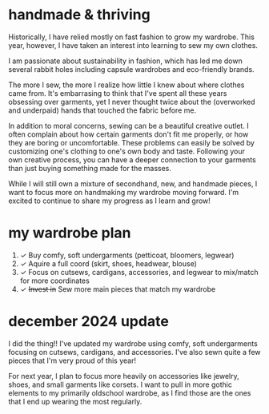 # handmade & thriving
Historically, I have relied mostly on fast fashion to grow my wardrobe. This year, however, I have taken an interest into learning to sew my own clothes. 

I am passionate about sustainability in fashion, which has led me down several rabbit holes including capsule wardrobes and eco-friendly brands.

The more I sew, the more I realize how little I knew about where clothes came from. It's embarrasing to think that I've spent all these years obsessing over garments, yet I never thought twice about the (overworked and underpaid) hands that touched the fabric before me.

In addition to moral concerns, sewing can be a beautiful creative outlet. I often complain about how certain garments don't fit me properly, or how they are boring or uncomfortable. These problems can easily be solved by customizing one's clothing to one's own body and taste. Following your own creative process, you can have a deeper connection to your garments than just buying something made for the masses.

While I will still own a mixture of secondhand, new, and handmade pieces, I want to focus more on handmaking my wardrobe moving forward. I'm excited to continue to share my progress as I learn and grow!

# my wardrobe plan
1. &check; Buy comfy, soft undergarments (petticoat, bloomers, legwear)
2. &check; Aquire a full coord (skirt, shoes, headwear, blouse)
3. &check; Focus on cutsews, cardigans, accessories, and legwear to mix/match for more coordinates
4. &check; ~~Invest in~~ Sew more main pieces that match my wardrobe

# december 2024 update
I did the thing!! I've updated my wardrobe using comfy, soft undergarments focusing on cutsews, cardigans, and accessories. I've also sewn quite a few pieces that I'm very proud of this year!

For next year, I plan to focus more heavily on accessories like jewelry, shoes, and small garments like corsets. I want to pull in more gothic elements to my primarily oldschool wardrobe, as I find those are the ones that I end up wearing the most regularly.